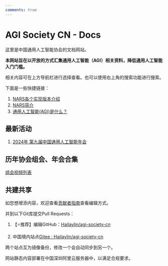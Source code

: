 ```yaml
---
comments: true
---
```


# AGI Society CN - Docs

这里是中国通用人工智能协会的文档网站。

**本网站旨在以开放的方式汇集通用人工智能（AGI）相关资料，降低通用人工智能入门门槛。**

相关内容可在上方导航栏进行选择查看。也可以使用右上角的搜索功能进行搜索。

下面是一些快捷链接：

1. [NARS各个实现版本介绍](nars/impl/introduction.md)
2. [NARS简介](nars/nars_index.md)
3. [通用人工智能(AGI)是什么？](agi/agi_intro.md)

## 最新活动

1. [2024年 第九届中国通用人工智能年会](conference/2024.md)

## 历年协会组会、年会合集

[组会视频列表](conference/group_meeting_catalogue.md)

## 共建共享

如您想增添内容，欢迎查看[贡献者指南](about/edit.md)查看编辑方式。

并到以下Git库提交Pull Requests：

1. 【⭐推荐】编辑GitHub：[Hailaylin/agi-society-cn](https://github.com/Hailaylin/agi-society-cn)

2. 中国境内站点[Gitee : Hailaylin/agi-society-cn](https://gitee.com/Hailay/agi-society-cn)

两个站点互为镜像备份，修改一个会自动同步到另一个。

网站静态内容部署在中国深圳阿里云服务器中，以满足合规要求。
